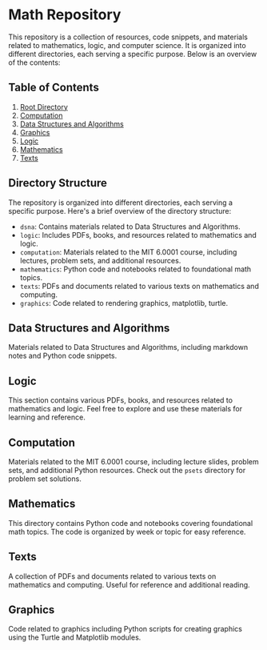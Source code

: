 # Math Repository

This repository is a collection of resources, code snippets, and materials related to mathematics, logic, and computer science. It is organized into different directories, each serving a specific purpose. Below is an overview of the contents:

## Table of Contents

1. [Root Directory](#directory-structure)
2. [Computation](#computation)
3. [Data Structures and Algorithms](#dsna)
4. [Graphics](#graphics)
5. [Logic](#logic)
4. [Mathematics](#mathematics)
6. [Texts](#texts)

## Directory Structure

The repository is organized into different directories, each serving a specific purpose. Here's a brief overview of the directory structure:

- `dsna`: Contains materials related to Data Structures and Algorithms.
- `logic`: Includes PDFs, books, and resources related to mathematics and logic.
- `computation`: Materials related to the MIT 6.0001 course, including lectures, problem sets, and additional resources.
- `mathematics`: Python code and notebooks related to foundational math topics.
- `texts`: PDFs and documents related to various texts on mathematics and computing.
- `graphics`: Code related to rendering graphics, matplotlib, turtle.

## Data Structures and Algorithms

Materials related to Data Structures and Algorithms, including markdown notes and Python code snippets.

## Logic

This section contains various PDFs, books, and resources related to mathematics and logic. Feel free to explore and use these materials for learning and reference.

## Computation

Materials related to the MIT 6.0001 course, including lecture slides, problem sets, and additional Python resources. Check out the `psets` directory for problem set solutions.

## Mathematics

This directory contains Python code and notebooks covering foundational math topics. The code is organized by week or topic for easy reference.

## Texts

A collection of PDFs and documents related to various texts on mathematics and computing. Useful for reference and additional reading.


## Graphics

Code related to graphics including Python scripts for creating graphics using the Turtle and Matplotlib modules.
